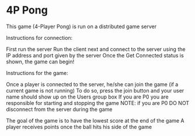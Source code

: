 # 4P Pong
This game (4-Player Pong) is run on a distributed game server

Instructions for connection:

First run the server
Run the client next and connect to the server using the IP address and port given by the server
Once the Get Connected status is shown, the game can begin!

Instructions for the game:

Once a player is connected to the server, he/she can join the game (if a current game is not running)
To do so, press the join button and your user name should show up on the Users group box
If you are P0 you are responsible for starting and stopping the game 
NOTE: if you are P0 DO NOT disconnect from the server during the game

The goal of the game is to have the lowest score at the end of the game
A player receives points once the ball hits his side of the game
